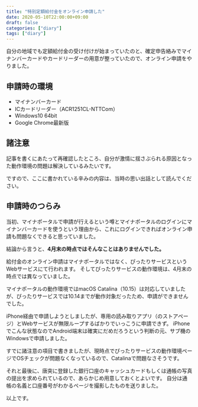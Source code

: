 ```yaml
---
title: "特別定額給付金をオンライン申請した"
date: 2020-05-10T22:00:00+09:00
draft: false
categories: ["diary"]
tags: ["diary"]
---
```


自分の地域でも定額給付金の受け付けが始まっていたのと、確定申告絡みでマイナンバーカードやカードリーダーの用意が整っていたので、オンライン申請をやりました。

## 申請時の環境

- マイナンバーカード
- ICカードリーダー（ACR1251CL-NTTCom）
- Windows10 64bit
- Google Chrome最新版

## 諸注意

記事を書くにあたって再確認したところ、自分が激情に揺さぶられる原因となった動作環境の問題は解決しているみたいです。

ですので、ここに書かれている辛みの内容は、当時の思い出話として読んでください。

## 申請時のつらみ

当初、マイナポータルで申請が行えるという噂とマイナポータルのログインにマイナンバーカードを使うという理由から、これにログインできればオンライン申請も問題なくできると思っていました。

結論から言うと、**4月末の時点ではそんなことはありませんでした。**

給付金のオンライン申請はマイナポータルではなく、ぴったりサービスというWebサービスにて行われます。
そしてぴったりサービスの動作環境は、4月末の時点では異なっていました。

マイナポータルの動作環境ではmacOS Catalina（10.15）は対応していましたが、ぴったりサービスでは10.14までが動作対象だったため、申請ができませんでした。

iPhone経由で申請しようとしましたが、専用の読み取りアプリ（のストアページ）とWebサービスが無限ループするばかりでいっこうに申請できず。
iPhoneでこんな状態なのでAndroid端末は確実にだめだろうという判断の元、サブ機のWindowsで申請しました。

すでに諸注意の項目で書きましたが、現時点でぴったりサービスの動作環境ページでOSチェックが問題なくなっているので、Catalinaで問題なさそうです。

それと最後に、唐突に登録した銀行口座のキャッシュカードもしくは通帳の写真の提出を求められているので、あらかじめ用意しておくとよいです。
自分は通帳の名義と口座番号がわかるページを撮影したものを送りました。

以上です。